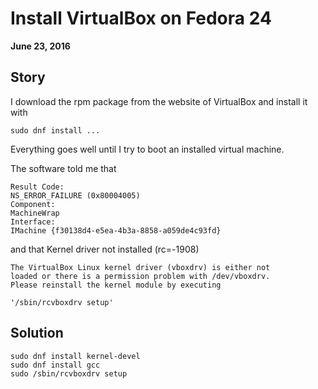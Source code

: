 # Install VirtualBox on Fedora 24
**June 23, 2016**

## Story
I download the rpm package from the website of VirtualBox and install it with

    sudo dnf install ...

Everything goes well until I try to boot an installed virtual machine.

The software told me that

    Result Code:
    NS_ERROR_FAILURE (0x80004005)
    Component:
    MachineWrap
    Interface:
    IMachine {f30138d4-e5ea-4b3a-8858-a059de4c93fd}

and that
    Kernel driver not installed (rc=-1908)

    The VirtualBox Linux kernel driver (vboxdrv) is either not
    loaded or there is a permission problem with /dev/vboxdrv.
    Please reinstall the kernel module by executing

    '/sbin/rcvboxdrv setup'

## Solution
    sudo dnf install kernel-devel
    sudo dnf install gcc
    sudo /sbin/rcvboxdrv setup
